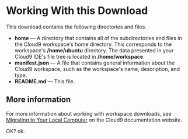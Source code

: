 # Working With this Download

This download contains the following directories and files.

* **home** — A directory that contains all of the subdirectories and files in the Cloud9 workspace's home directory. This corresponds to the workspace's **/home/ubuntu** directory. The data presented in your Cloud9 IDE's file tree is located in **/home/workspace**.
* **manifest.json** — A file that contains general information about the Cloud9 workspace, such as the workspace's name, description, and type.
* **README.md** — This file.

## More information

For more information about working with workspace downloads, see [Migrating to Your Local Computer](https://docs.c9.io/docs/migrating-to-cloud9-offline) on the Cloud9 documentation website.

OK? ok.